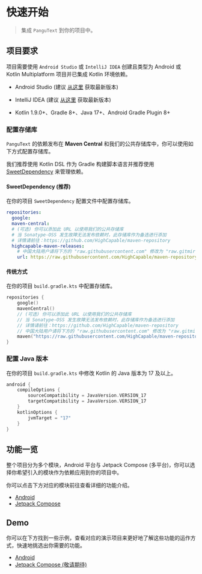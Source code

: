 # 快速开始

> 集成 `PanguText` 到你的项目中。

## 项目要求

项目需要使用 `Android Studio` 或 `IntelliJ IDEA` 创建且类型为 Android 或 Kotlin Multiplatform 项目并已集成 Kotlin 环境依赖。

- Android Studio (建议 [从这里](https://developer.android.com/studio) 获取最新版本)

- IntelliJ IDEA (建议 [从这里](https://www.jetbrains.com/idea) 获取最新版本)

- Kotlin 1.9.0+、Gradle 8+、Java 17+、Android Gradle Plugin 8+

### 配置存储库

`PanguText` 的依赖发布在 **Maven Central** 和我们的公共存储库中，你可以使用如下方式配置存储库。

我们推荐使用 Kotlin DSL 作为 Gradle 构建脚本语言并推荐使用 [SweetDependency](https://github.com/HighCapable/SweetDependency) 来管理依赖。

#### SweetDependency (推荐)

在你的项目 `SweetDependency` 配置文件中配置存储库。

```yaml
repositories:
  google:
  maven-central:
  # (可选) 你可以添加此 URL 以使用我们的公共存储库
  # 当 Sonatype-OSS 发生故障无法发布依赖时，此存储库作为备选进行添加
  # 详情请前往：https://github.com/HighCapable/maven-repository
  highcapable-maven-releases:
    # 中国大陆用户请将下方的 "raw.githubusercontent.com" 修改为 "raw.gitmirror.com"
    url: https://raw.githubusercontent.com/HighCapable/maven-repository/main/repository/releases
```

#### 传统方式

在你的项目 `build.gradle.kts` 中配置存储库。

```kotlin
repositories {
    google()
    mavenCentral()
    // (可选) 你可以添加此 URL 以使用我们的公共存储库
    // 当 Sonatype-OSS 发生故障无法发布依赖时，此存储库作为备选进行添加
    // 详情请前往：https://github.com/HighCapable/maven-repository
    // 中国大陆用户请将下方的 "raw.githubusercontent.com" 修改为 "raw.gitmirror.com"
    maven("https://raw.githubusercontent.com/HighCapable/maven-repository/main/repository/releases")
}
```

### 配置 Java 版本

在你的项目 `build.gradle.kts` 中修改 Kotlin 的 Java 版本为 17 及以上。

```kt
android {
    compileOptions {
        sourceCompatibility = JavaVersion.VERSION_17
        targetCompatibility = JavaVersion.VERSION_17
    }
    kotlinOptions {
        jvmTarget = "17"
    }
}
```

## 功能一览

整个项目分为多个模块，Android 平台与 Jetpack Compose (多平台)，你可以选择你希望引入的模块作为依赖应用到你的项目中。

你可以点击下方对应的模块前往查看详细的功能介绍。

- [Android](../library/android.md)
- [Jetpack Compose](../library/compose.md)

## Demo

你可以在下方找到一些示例，查看对应的演示项目来更好地了解这些功能的运作方式，快速地挑选出你需要的功能。

- [Android](repo://tree/main/demo-android)
- [Jetpack Compose (敬请期待)](repo://tree/main/demo-compose)